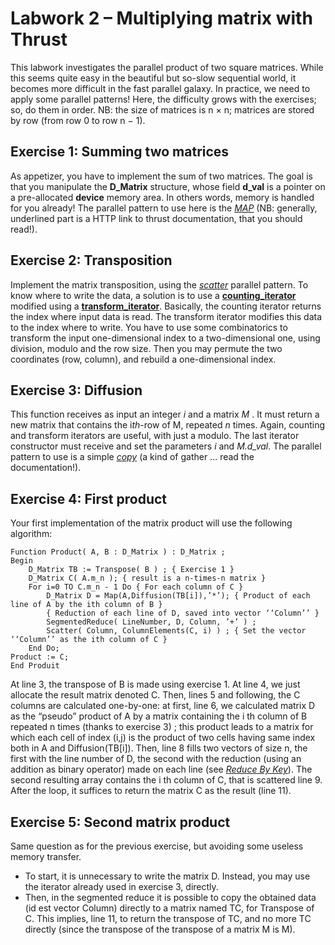 # Labwork 2 – Multiplying matrix with Thrust

This labwork investigates the parallel product of two square matrices. While this seems quite easy in the beautiful but so-slow sequential world, it becomes more difficult in the fast parallel galaxy. In practice, we need to apply some parallel patterns! Here, the difficulty grows with the exercises; so, do them in order.
NB: the size of matrices is n × n; matrices are stored by row (from row 0 to row n − 1).

## Exercise 1: Summing two matrices

As appetizer, you have to implement the sum of two matrices. The goal is that you manipulate the **D_Matrix** structure, whose field **d_val** is a pointer on a pre-allocated **device** memory area. In others words, memory is handled for you already! The parallel pattern to use here is the [*MAP*](http://thrust.github.io/doc/transform_8h.html) (NB: generally, underlined part is a HTTP link to thrust documentation, that you should read!).

## Exercise 2: Transposition

Implement the matrix transposition, using the [*scatter*](http://thrust.github.io/doc/group__scattering.html) parallel pattern.
To know where to write the data, a solution is to use a [**counting_iterator**](http://thrust.github.io/doc/counting__iterator_8h.html) modified using a [**transform_iterator**](http://thrust.github.io/doc/iterator__adaptor_8h.html). 
Basically, the counting iterator returns the index where input data is read. The transform iterator modifies this data to the index where to write. You have to use some combinatorics to transform the input one-dimensional index to a two-dimensional one, using division, modulo and the row size. Then you may permute the two coordinates (row, column), and rebuild a one-dimensional index.

## Exercise 3: Diffusion

This function receives as input an integer *i* and a matrix *M* . It must return a new matrix that contains the i*th*-row of M, repeated *n* times. Again, counting and transform iterators are useful, with just a modulo. The last iterator constructor must receive and set the parameters *i* and *M.d_val*.
The parallel pattern to use is a simple [*copy*](https://thrust.github.io/doc/group__copying.html#gab3d33f1aa1d078b5f6b579f07313d058) (a kind of gather ... read the documentation!).

## Exercise 4: First product

Your first implementation of the matrix product will use the following algorithm:

```
Function Product( A, B : D_Matrix ) : D_Matrix ;
Begin
	D_Matrix TB := Transpose( B ) ; { Exercise 1 }
	D_Matrix C( A.m_n ); { result is a n-times-n matrix }
	For i=0 TO C.m_n - 1 Do { For each column of C }
		D_Matrix D = Map(A,Diffusion(TB[i]),’*’); { Product of each line of A by the ith column of B }
		{ Reduction of each line of D, saved into vector ‘‘Column’’ }
		SegmentedReduce( LineNumber, D, Column, ’+’ ) ;
		Scatter( Column, ColumnElements(C, i) ) ; { Set the vector ‘‘Column’’ as the ith column of C }
	End Do;
Product := C;
End Produit
```

At line 3, the transpose of B is made using exercise 1. At line 4, we just allocate the result matrix denoted C. Then, lines 5 and following, the C columns are calculated one-by-one: at first, line 6, we calculated matrix D as the “pseudo” product of A by a matrix containing the i th column of B repeated n times (thanks to exercise 3) ; this product leads to a matrix for which each cell of index (i,j) is the product of two cells having same index both in A and Diffusion(TB[i]). Then, line 8 fills two vectors of size n, the first with the line number of D, the second with the reduction (using an addition as binary operator) made on each line (see [*Reduce By Key*](http://thrust.github.io/doc/group__reductions.html#ga1fd25c0e5e4cc0a6ab0dcb1f7f13a2ad)). The second resulting array contains the i th column of C, that is scattered line 9. After the loop, it suffices to return the matrix C as the result (line 11).

## Exercise 5: Second matrix product

Same question as for the previous exercise, but avoiding some useless memory transfer.

- To start, it is unnecessary to write the matrix D. Instead, you may use the iterator already used in exercise 3, directly.
- Then, in the segmented reduce it is possible to copy the obtained data (id est vector Column) directly to a matrix named TC, for Transpose of C. This implies, line 11, to return the transpose of TC, and no more TC directly (since the transpose of the transpose of a matrix M is M).